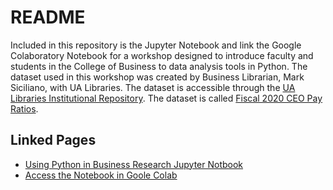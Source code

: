 # README

Included in this repository is the Jupyter Notebook and link the Google Colaboratory Notebook for a workshop designed to introduce faculty and students in the College of Business to data analysis tools in Python. The dataset used in this workshop was created by Business Librarian, Mark Siciliano, with UA Libraries. The dataset is accessible through the [UA Libraries Institutional Repository](https://ir.ua.edu/). The dataset is called [Fiscal 2020 CEO Pay Ratios](http://ir.ua.edu/handle/123456789/8085).

## Linked Pages
* [Using Python in Business Research Jupyter Notbook](https://github.com/lsimpsonlibrary/example_python_code/blob/f9d3ba67fedb0df3e04a45ba9fc0ad072e3a2034/business_python_workshop_spring_2022.ipynb)
* [Access the Notebook in Goole Colab](https://colab.research.google.com/github/lsimpsonlibrary/example_python_code/blob/main/business_python_workshop_spring_2022.ipynb)
